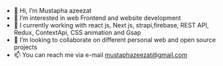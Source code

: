 - 👋 Hi, I’m Mustapha azeezat
- 👀 I’m interested in web Frontend and website development
- 🌱 I currently working with react js, Next js, strapi,firebase, REST API, Redux, ContextApi, CSS animation and Gsap 
- 💞️ I’m looking to collaborate on different personal web and open source projects
- 📫 You can reach me via e-mail mustaphazeezat@gmail.com

<!---
mustaphazeezat/mustaphazeezat is a ✨ special ✨ repository because its `README.md` (this file) appears on your GitHub profile.
You can click the Preview link to take a look at your changes.
--->
